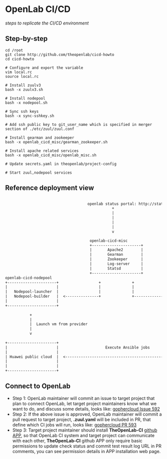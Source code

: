 # OpenLab CI/CD
_steps to replicate the CI/CD environment_

## Step-by-step

```shell
cd /root
git clone http://github.com/theopenlab/cicd-howto
cd cicd-howto
```

```shell
# Configure and export the variable
vim local.rc
source local.rc
```

```shell
# Install zuulv3
bash -x zuulv3.sh
```

```shell
# Install nodepool
bash -x nodepool.sh
```

```shell
# Sync ssh keys
bash -x sync-sshkey.sh
```

```shell
# Add ssh public key to git_user_name which is specified in merger section of ./etc/zuul/zuul.conf
```

```shell
# Install gearman and zookeeper
bash -x openlab_cicd_misc/gearman_zookeeper.sh
```

```shell
# Install apache related services
bash -x openlab_cicd_misc/openlab_misc.sh
```

```shell
# Update secrets.yaml in theopenlab/project-config
```

```shell
# Start zuul,nodepool services
```

## Reference deployment view

```txt

                                     openlab status portal: http://status.openlabtesting.org/
                                                +
                                                |
                                                |
                                                |
                                                |
                                                v

                                      openlab-cicd-misc
                                      +----------------------+                 github.com events
                                      |       Apache2        |                        +
                                      |       Gearman        |                        |
                                      |       Zookeeper      |                        |
                                      |       Log-server     |                        |
                                      |       Statsd         |                        v
                                      +----------------------+
openlab-cicd-nodepool                                                          openlab-cicd-zuul
+----------------------+                  +              +                     +-----------------------+
|                      |                  |              |                     |                       |
|   Nodepool-launcher  |                  |              |                     |     Zuul-scheduler    |
|   Nodepool-builder   |  <---------------+              +------------------>  |     Zuul-executor     |
|                      |                                                       |     Zuul-web          |
+----------------------+                                                       |     Zuul-merger       |
                                                                               |                       |
           +                                                                   +-----------------------+
           |
           |  Launch vm from provider                                                 +
           |                                                                          |
           v                                                                          |
                                                                                      |
+----------------------+                                                              |
|                      |                     Execute Ansible jobs                     |
|                      |                                                              |
| Huawei public cloud  |  <-----------------------------------------------------------+
|                      |
|                      |
+----------------------+


```
## Connect to OpenLab

- Step 1: OpenLab maintainer will commit an issue to target project that plan to connect OpenLab, let target project maintainers know what we want to do, and discuss some details, looks like: [gophercloud Issue 592](https://github.com/gophercloud/gophercloud/issues/592)
- Step 2: If the above issue is approved, OpenLab maintainer will commit a pull request to target project, **.zuul.yaml** will be included in PR, that define which CI jobs will run, looks like: [gophercloud PR 593](https://github.com/gophercloud/gophercloud/pull/593)
- Step 3: Target project maintainer should install **TheOpenLab-CI** [github APP](https://github.com/apps/theopenlab-ci), so that OpenLab CI system and target project can communicate with each other, **TheOpenLab-CI** github APP only require basic permissions to update check status and commit test result log URL in PR comments, you can see permission details in APP installation web page.
